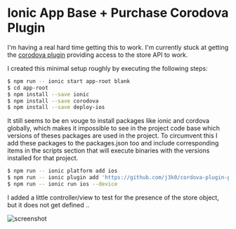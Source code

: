 Ionic App Base + Purchase Corodova Plugin
==========================================

I'm having a real hard time getting this to work. I'm currently stuck at getting the [corodova plugin](https://github.com/j3k0/cordova-plugin-purchase) providing access to the store API to work.

I created this minimal setup roughly by executing the following steps:

```bash
$ npm run -- ionic start app-root blank
$ cd app-root
$ npm install --save ionic
$ npm install --save corodova
$ npm install --save deploy-ios
```
It still seems to be en vouge to install packages like ionic and cordova globally, which makes it impossible to see in the project code base which versions of theses packages are used in the project.
To circumvent this I add these packages to the packages.json too and include corresponding items in the scripts section that will execute binaries with the versions installed for that project.

```bash
$ npm run -- ionic platform add ios
$ npm run -- ionic plugin add 'https://github.com/j3k0/cordova-plugin-purchase.git#b15e9eed3480e85d3c87fd3d1c4dca58d2d163f9'
$ npm run -- ionic run ios --device
```

I added a little controller/view to test for the presence of the store object, but it does not get defined ..

![screenshot](/screenshot.jpg?raw=true "store object that should be provided is undefined")
